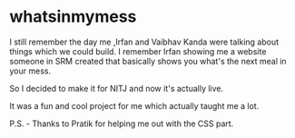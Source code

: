 # whatsinmymess

I still remember the day me ,Irfan and Vaibhav Kanda were talking about things which we could build. I remember Irfan showing me a website someone in SRM created that basically shows you what's the next meal in your mess. 

So I decided to make it for NITJ and now it's actually live.

It was a fun and cool project for me which actually taught me a lot.





P.S. - Thanks to Pratik for helping me out with the CSS part.